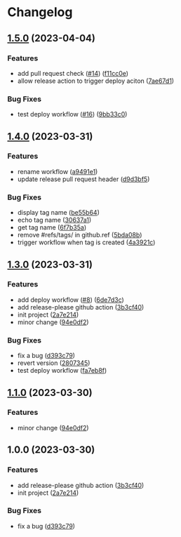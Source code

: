# Changelog

## [1.5.0](https://github.com/lamhq/release-demo/compare/v1.4.0...v1.5.0) (2023-04-04)


### Features

* add pull request check ([#14](https://github.com/lamhq/release-demo/issues/14)) ([f11cc0e](https://github.com/lamhq/release-demo/commit/f11cc0ea8eb0598edf2c0cbba8d72037e78bd317))
* allow release action to trigger deploy aciton ([7ae67d1](https://github.com/lamhq/release-demo/commit/7ae67d156b974a673f1b21593a83c1c0455cde3c))


### Bug Fixes

* test deploy workflow ([#16](https://github.com/lamhq/release-demo/issues/16)) ([9bb33c0](https://github.com/lamhq/release-demo/commit/9bb33c0e6c28c017be5bda9c96af298e891260ab))

## [1.4.0](https://github.com/lamhq/release-demo/compare/v1.3.0...v1.4.0) (2023-03-31)


### Features

* rename workflow ([a9491e1](https://github.com/lamhq/release-demo/commit/a9491e1a21a0b8c52662156aaf8ad36a0e448a20))
* update release pull request header ([d9d3bf5](https://github.com/lamhq/release-demo/commit/d9d3bf5e708921ab2430ab01367fed4549b472a9))


### Bug Fixes

* display tag name ([be55b64](https://github.com/lamhq/release-demo/commit/be55b644a19a3eafb6239663131a8fbae8d7b06d))
* echo tag name ([30637a1](https://github.com/lamhq/release-demo/commit/30637a1a12da1fea46c25bee37c1c8effca17a8d))
* get tag name ([6f7b35a](https://github.com/lamhq/release-demo/commit/6f7b35a29d89090efb740b5e5131e512631f8e76))
* remove #refs/tags/ in github.ref ([5bda08b](https://github.com/lamhq/release-demo/commit/5bda08bc5fc9352fc6573fa7ccf4ee811cb57743))
* trigger workflow when tag is created ([4a3921c](https://github.com/lamhq/release-demo/commit/4a3921c67e15d777cf5b2e91a38c17edec986e0f))

## [1.3.0](https://github.com/lamhq/release-demo/compare/v1.2.0...v1.3.0) (2023-03-31)


### Features

* add deploy workflow ([#8](https://github.com/lamhq/release-demo/issues/8)) ([6de7d3c](https://github.com/lamhq/release-demo/commit/6de7d3cf4c8e44304fc2b64ec50784ed0de27463))
* add release-please github action ([3b3cf40](https://github.com/lamhq/release-demo/commit/3b3cf401c112b96a1ccb00d66f0f491b59f31b78))
* init project ([2a7e214](https://github.com/lamhq/release-demo/commit/2a7e214dedff2306bcbe987684311b7f0b040e78))
* minor change ([94e0df2](https://github.com/lamhq/release-demo/commit/94e0df2a937497da0cc1fc56eb2129a001c32e8f))


### Bug Fixes

* fix a bug ([d393c79](https://github.com/lamhq/release-demo/commit/d393c798d643809904b21e8ac2db789d83f2fd8f))
* revert version ([2807345](https://github.com/lamhq/release-demo/commit/280734528e58f75b5c3ac53218511f625525d5cd))
* test deploy workflow ([fa7eb8f](https://github.com/lamhq/release-demo/commit/fa7eb8f4a38196f1d173d6ec22d426a5692ffd6e))

## [1.1.0](https://github.com/lamhq/release-demo/compare/v1.0.0...v1.1.0) (2023-03-30)


### Features

* minor change ([94e0df2](https://github.com/lamhq/release-demo/commit/94e0df2a937497da0cc1fc56eb2129a001c32e8f))

## 1.0.0 (2023-03-30)


### Features

* add release-please github action ([3b3cf40](https://github.com/lamhq/release-demo/commit/3b3cf401c112b96a1ccb00d66f0f491b59f31b78))
* init project ([2a7e214](https://github.com/lamhq/release-demo/commit/2a7e214dedff2306bcbe987684311b7f0b040e78))


### Bug Fixes

* fix a bug ([d393c79](https://github.com/lamhq/release-demo/commit/d393c798d643809904b21e8ac2db789d83f2fd8f))

